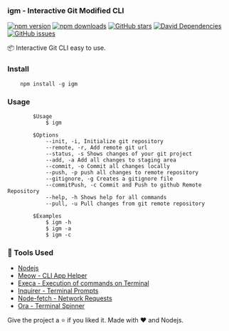 ### igm - Interactive Git Modified CLI

[![npm version](https://img.shields.io/npm/v/igm.svg?style=flat-square)](https://www.npmjs.com/package/igm)
[![npm downloads](https://img.shields.io/npm/dt/igm.svg?style=flat-square)](https://www.npmjs.com/package/igm)
[![GitHub stars](https://img.shields.io/github/stars/yatharth1706/ig-InteractiveGit)](https://github.com/yatharth1706/ig-InteractiveGit/stargazers)
[![David Dependencies](https://img.shields.io/david/yatharth1706/ig-InteractiveGit.svg?style=flat-square)](https://david-dm.org/yatharth1706/ig-InteractiveGit)
[![GitHub issues](https://img.shields.io/github/issues/yatharth1706/ig-InteractiveGit)](https://github.com/yatharth1706ig-InteractiveGit/issues)

:package: Interactive Git CLI easy to use.

### Install

```
    npm install -g igm
```

### Usage

```
        $Usage
            $ igm

        $Options
            --init, -i, Initialize git repository
            --remote, -r, Add remote git url
            --status, -s Shows changes of your git project
            --add, -a Add all changes to staging area
            --commit, -o Commit all changes locally
            --push, -p push all changes to remote repository
            --gitignore, -g Creates a gitignore file
            --commitPush, -c Commit and Push to github Remote Repository
            --help, -h Shows help for all commands
            --pull, -u Pull changes from git remote repository

        $Examples
            $ igm -h
            $ igm -a
            $ igm -c
```

### :wrench: Tools Used

- [Nodejs](https://nodejs.org/en/docs/)
- [Meow - CLI App Helper](https://www.npmjs.com/package/meow)
- [Execa - Execution of commands on Terminal](https://www.npmjs.com/package/execa)
- [Inquirer - Terminal Prompts](https://www.npmjs.com/package/inquirer)
- [Node-fetch - Network Requests](https://www.npmjs.com/package/node-fetch)
- [Ora - Terminal Spinner](https://www.npmjs.com/package/ora)


Give the project a :star: if you liked it.
Made with :heart: and Nodejs.
